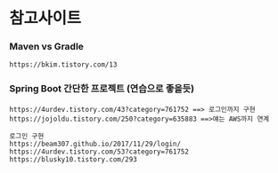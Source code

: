 # 참고사이트

### Maven vs Gradle
	https://bkim.tistory.com/13

### Spring Boot 간단한 프로젝트 (연습으로 좋을듯)
	https://4urdev.tistory.com/43?category=761752 ==> 로그인까지 구현
	https://jojoldu.tistory.com/250?category=635883 ==>얘는 AWS까지 연계
	
	로그인 구현
	https://beam307.github.io/2017/11/29/login/
	https://4urdev.tistory.com/53?category=761752
	https://blusky10.tistory.com/293
